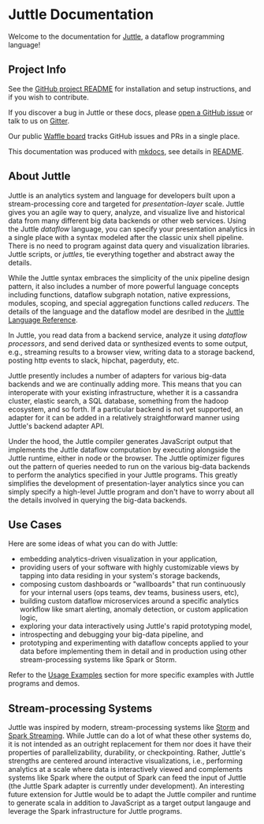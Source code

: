 # Juttle Documentation

Welcome to the documentation for [Juttle](https://github.com/juttle/juttle/), a dataflow programming language!

## Project Info

See the [GitHub project README](http://github.com/juttle/juttle) for installation and setup instructions, and if you wish to contribute.

If you discover a bug in Juttle or these docs, please [open a GitHub issue](https://github.com/juttle/juttle/issues/new) or talk to us on [Gitter](https://gitter.im/juttle/juttle).

Our public [Waffle board](https://waffle.io/juttle/juttle) tracks GitHub issues and PRs in a single place.

This documentation was produced with [mkdocs](http://mkdocs.org), see details in [README](README.md).

## About Juttle

Juttle is an analytics system and language for developers built upon
a stream-processing core and targeted for *presentation-layer* scale.
Juttle gives you an agile way to query,
analyze, and visualize live and historical data from many different
big data backends or other web services.
Using the Juttle *dataflow* language,
you can specify your presentation analytics in a single place with a
syntax modeled after the classic unix shell pipeline.  There is no need
to program against data query and visualization libraries.  Juttle scripts,
or *juttles*, tie everything together and abstract away the details.

While the Juttle syntax embraces the simplicity of the
unix pipeline design pattern,
it also includes a number of more powerful language concepts including
functions, dataflow subgraph notation, native expressions, modules, scoping,
and special aggregation functions called *reducers*.  The details of
the language and the dataflow model are desribed in the
[Juttle Language Reference](http://juttle.github.io/juttle).

In Juttle, you read data from a backend service, analyze it using
*dataflow processors*, and send derived data or synthesized events to
some output, e.g., streaming results to a browser view,
writing data to a storage backend, posting http events to
slack, hipchat, pagerduty, etc.

Juttle presently includes a number of adapters for various big-data backends
and we are continually adding more.
This means that you can interoperate with
your existing infrastructure, whether it is a cassandra cluster, elastic
search, a SQL database, something from the hadoop ecosystem, and so forth.
If a particular backend is not yet supported, an adapter for it can be
added in a relatively straightforward manner using
Juttle's backend adapter API.

Under the hood, the Juttle compiler generates JavaScript
output that implements the Juttle dataflow computation by
executing alongside the Juttle runtime, either in node or the
browser.  The Juttle optimizer figures out the pattern of queries
needed to run on the various big-data backends to perform
the analytics specified in your Juttle programs.  This greatly
simplifies the development of presentation-layer analytics since you
can simply specify a high-level Juttle program and don't have to worry about
all the details involved in querying the big-data backends.

## Use Cases

Here are some ideas of what you can do with Juttle:

* embedding analytics-driven visualization in your application,
* providing users of your software with highly customizable views by
  tapping into data residing in your system's storage backends,
* composing custom dashboards or "wallboards" that run continuously for
  your internal users (ops teams, dev teams, business users, etc),
* building custom dataflow microservices around a specific
  analytics workflow like smart alerting, anomaly detection, or
  custom application logic,
* exploring your data interactively using Juttle's rapid prototyping model,
* introspecting and debugging your big-data pipeline, and
* prototyping and experimenting with dataflow concepts applied to
  your data before implementing them in detail and in production using other
  stream-processing systems like Spark or Storm.

Refer to the [Usage Examples](use_cases.md) section for more specific examples with Juttle programs and demos.

## Stream-processing Systems

Juttle was inspired by modern, stream-processing systems like
[Storm](http://storm.apache.org/)
and
[Spark Streaming](http://spark.apache.org/streaming).
While Juttle
can do a lot of what these other systems do, it is not intended
as an outright replacement for them nor does it have their
properties of parallelizability, durability, or checkpointing.
Rather, Juttle's strengths are centered around interactive visualizations,
i.e., performing analytics at a scale
where data is interactively viewed and complements systems like Spark where
the output of Spark can feed the input of Juttle (the Juttle Spark adapter
is currently under development).
An interesting future extension for Juttle would be to adapt
the Juttle compiler and runtime to generate scala in addition to
JavaScript as a target output langauge and leverage the Spark infrastructure
for Juttle programs.


